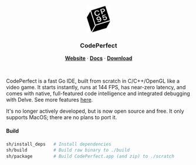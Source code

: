 <p align="center">
  <img src="web/public/logo.png" width="64">
</p>

<h3 align='center'>CodePerfect</h3>

<p align="center">
  <a href="https://codeperfect95.com"><b>Website</b></a> ·
  <a href="https://docs.codeperfect95.com"><b>Docs</b></a> ·
  <a href="https://github.com/codeperfect95/codeperfect/releases/latest"><b>Download</b></a>
</p>

<br>

CodePerfect is a fast Go IDE, built from scratch in C/C++/OpenGL like a video
game. It starts instantly, runs at 144 FPS, has near-zero latency, and comes
with native, full-featured code intelligence and integrated debugging with
Delve. See more features [here](https://docs.codeperfect95.com).

It's no longer actively developed, but is now open source and free. It only
supports MacOS; there are no plans to port it.

#### Build

```bash
sh/install_deps   # Install dependencies
sh/build          # Build raw binary to ./build
sh/package        # Build CodePerfect.app (and zip) to ./scratch
```

